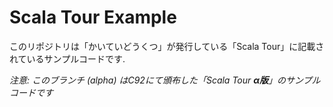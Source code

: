 # Scala Tour Example

このリポジトリは「かいていどうくつ」が発行している「Scala Tour」に記載されているサンプルコードです.

*注意: このブランチ (alpha) はC92にて頒布した「Scala Tour **α版**」のサンプルコードです*
